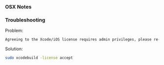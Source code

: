 ### OSX Notes ###


### Troubleshooting ###

Problem:
```bash
Agreeing to the Xcode/iOS license requires admin privileges, please re-run as root via sudo.
```

Solution:
```bash
sudo xcodebuild -license accept
```